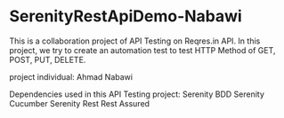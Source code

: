 # SerenityRestApiDemo-Nabawi

This is a collaboration project of API Testing on Reqres.in API. In this project, we try to create an automation test to test HTTP Method of GET, POST, PUT, DELETE.

project individual:
Ahmad Nabawi

Dependencies used in this API Testing project:
Serenity BDD
Serenity Cucumber
Serenity Rest
Rest Assured
